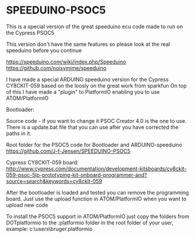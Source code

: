 # SPEEDUINO-PSOC5
 
This is a special version of the great speeduino ecu code made to run on the Cypress PSOC5 

This version don't have the same features so please look at the real speeduino before you continue

https://speeduino.com/wiki/index.php/Speeduino
https://github.com/noisymime/speeduino

I have made a special ARDUINO speeduino version for the Cypress CY8CKIT-059 based on the loosly on the great work from sparkfun
On top of this I have made a "plugin" to PlatformIO enabling you to use ATOM/PlatformIO

Bootloader:

Source code - if you want to change it PSOC Creator 4.0 is the one to use. There is a update.bat file that you can use after you have 
corrected the paths in it.

Root folder for the PSOC5 code for Bootloader and ARDUINO-speeduino
https://github.com/J-f-Jensen/SPEEDUINO-PSOC5

Cypress CY8CKIT-059 board:
http://www.cypress.com/documentation/development-kitsboards/cy8ckit-059-psoc-5lp-prototyping-kit-onboard-programmer-and?source=search&keywords=cy8ckit-059

After the bootloader is loaded and tested you can remove the programming board. Just use the upload function in ATOM/PlatformIO when
you want to upload new code

To install the PSOC5 support in ATOM/PlatformIO just copy the folders from DOTplatformio to the .platformio folder in the root folder
of your user, example: c:\users\bruger\.platformio


